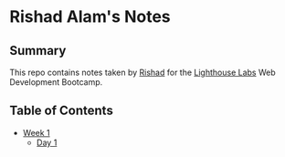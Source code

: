 # Rishad Alam's Notes
## Summary
This repo contains notes taken by [Rishad](https://github.com/rishadsanian) for the [Lighthouse Labs](https://www.lighthouselabs.ca/) Web Development Bootcamp.

## Table of Contents
* [Week 1](/Week_1/)
  * [Day 1](/Week_1/Day_1/)